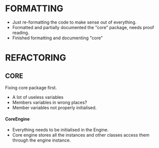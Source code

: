 FORMATTING
==========  
- Just re-formatting the code to make sense out of everything.
- Formatted and partially documented the "core" package, needs proof  
reading.
- Finished formatting and documenting "core"

REFACTORING
===========  
  
CORE
----  
Fixing core package first.  
  
- A lot of useless variables
- Members variables in wrong places?
- Member variables not properly initialised.
  
#### CoreEngine  
  
- Everything needs to be initialised in the Engine.  
- Core engine stores all the instances and other classes access them  
through the engine instance.